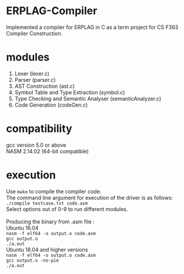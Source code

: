 # ERPLAG-Compiler

Implemented a compiler for ERPLAG in C as a term project for CS F363 Compiler Construction.

# modules
1. Lexer (lexer.c)
2. Parser (parser.c)
3. AST Construction (ast.c) 
4. Symbol Table and Type Extraction (symbol.c) 
5. Type Checking and Semantic Analyser (semanticAnalyzer.c)
6. Code Generation (codeGen.c)

# compatibility
gcc version 5.0 or above<br/>
NASM 2.14.02 (64-bit compatible)

# execution
Use `make` to compile the compiler code.<br/>
The command line argument for execution of the driver is as follows:<br/>
`./compile testcase.txt code.asm`
<br/>
Select options out of 0-9 to run different modules.<br/>
<br/>
Producing the binary from .asm file :<br/>
Ubuntu 16.04<br/>
`nasm -f elf64 -o output.o code.asm`<br/>
`gcc output.o`<br/>
`./a.out`<br/>
Ubuntu 18.04 and higher versions<br/>
`nasm -f elf64 -o output.o code.asm`<br/>
`gcc output.o -no-pie`<br/>
`./a.out`<br/>
